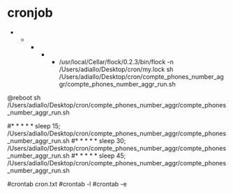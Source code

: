 # cronjob

* * * * * /usr/local/Cellar/flock/0.2.3/bin/flock -n /Users/adiallo/Desktop/cron/my.lock sh /Users/adiallo/Desktop/cron/compte_phones_number_aggr/compte_phones_number_aggr_run.sh

@reboot sh /Users/adiallo/Desktop/cron/compte_phones_number_aggr/compte_phones_number_aggr_run.sh

#* * * * * sleep 15; /Users/adiallo/Desktop/cron/compte_phones_number_aggr/compte_phones_number_aggr_run.sh
#* * * * * sleep 30; /Users/adiallo/Desktop/cron/compte_phones_number_aggr/compte_phones_number_aggr_run.sh
#* * * * * sleep 45; /Users/adiallo/Desktop/cron/compte_phones_number_aggr/compte_phones_number_aggr_run.sh

#crontab cron.txt 
#crontab -l
#crontab -e
